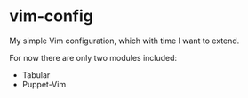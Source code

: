 # vim-config

My simple Vim configuration, which with time I want to extend.

For now there are only two modules included:
- Tabular
- Puppet-Vim
